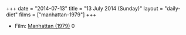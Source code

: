 +++
date = "2014-07-13"
title = "13 July 2014 (Sunday)"
layout = "daily-diet"
films = ["manhattan-1979"]
+++

<ul>
<li class="entry Film">Film: <a href="/films/manhattan-1979">Manhattan (1979)</a> 0</li>
</ul>